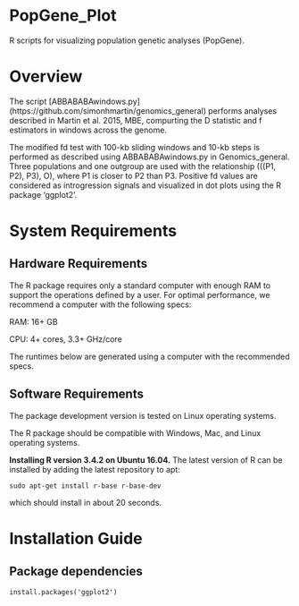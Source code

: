 # PopGene_Plot
R scripts for visualizing population genetic analyses (PopGene).
<h1>Overview</h1>

<p>The script [ABBABABAwindows.py](https://github.com/simonhmartin/genomics_general) performs analyses described in Martin et al. 2015, MBE, compurting the D statistic and f estimators in windows across the genome.</p>
<p>The modified fd test with 100-kb sliding windows and 10-kb steps is performed as described using ABBABABAwindows.py in Genomics_general. Three populations and one outgroup are used with the relationship (((P1, P2), P3), O), where P1 is closer to P2 than P3. Positive fd values are considered as introgression signals and visualized in dot plots using the R package ‘ggplot2’.</p>

<h1>System Requirements</h1>
<h2>Hardware Requirements</h2>
<p>The R package requires only a standard computer with enough RAM to support the operations defined by a user. For optimal performance, we recommend a computer with the following specs:</p>
<p>RAM: 16+ GB</p>
<p>CPU: 4+ cores, 3.3+ GHz/core</p>
<p>The runtimes below are generated using a computer with the recommended specs.</p>
<h2>Software Requirements</h2>
<p>The package development version is tested on Linux operating systems.</p>
<p>The R package should be compatible with Windows, Mac, and Linux operating systems.</p>
<p><strong>Installing R version 3.4.2 on Ubuntu 16.04.</strong> The latest version of R can be installed by adding the latest repository to apt:</p>
<code>sudo apt-get install r-base r-base-dev
</code></p>
<p>which should install in about 20 seconds.</p>

<h1>Installation Guide</h1>
<h2>Package dependencies</h2>
<code>install.packages('ggplot2')
</code></p>



